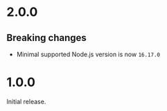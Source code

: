 # 2.0.0

## Breaking changes

- Minimal supported Node.js version is now `16.17.0`

# 1.0.0

Initial release.
